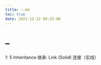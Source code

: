 ```yaml
---
title: –.md
toc: true
date: 2021-12-22 09:25:00
---
```

# –

1: 5
Inheritance 继承: Link (Solid) 连接（实线）